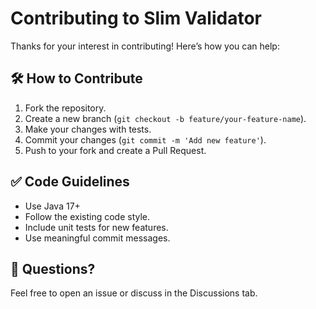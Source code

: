 # Contributing to Slim Validator

Thanks for your interest in contributing! Here’s how you can help:

## 🛠 How to Contribute

1. Fork the repository.
2. Create a new branch (`git checkout -b feature/your-feature-name`).
3. Make your changes with tests.
4. Commit your changes (`git commit -m 'Add new feature'`).
5. Push to your fork and create a Pull Request.

## ✅ Code Guidelines

- Use Java 17+
- Follow the existing code style.
- Include unit tests for new features.
- Use meaningful commit messages.

## 💬 Questions?

Feel free to open an issue or discuss in the Discussions tab.
